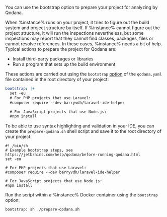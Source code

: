 [//]: # (title: Prepare your project)

<link-summary>You can use the bootstrap option to prepare your project for analyzing by Qodana.</link-summary>

When %instance% runs on your project, it tries to figure out the build system and project structure by itself. 
If %instance% cannot figure out the project structure, it will run the inspections nevertheless, but some inspections may 
report that they cannot find classes, packages, files or cannot resolve references. In these cases, %instance% needs a 
bit of help. Typical actions to prepare the project for Qodana are:

* Install third-party packages or libraries
* Run a program that sets up the build environment 

These actions are carried out using the `bootstrap` [option](qodana-yaml.md#Run+custom+commands) of the `qodana.yaml` file
contained in the root directory of your project:

```yaml
bootstrap: |+
  set -eu
  # For PHP projects that use Laravel:
  #composer require --dev barryvdh/laravel-ide-helper

  # For JavaScript projects that use Node.js:
  #npm install
```

To be able to use syntax highlighting and validation in your IDE, you can create the `prepare-qodana.sh` shell script 
and save it to the root directory of your project:

```shell
#! /bin/sh
# Example bootstrap steps, see https://jetbrains.com/help/qodana/before-running-qodana.html
set -eu

# For PHP projects that use Laravel:
#composer require --dev barryvdh/laravel-ide-helper

# For JavaScript projects that use Node.js:
#npm install
```

Run the script within a %instance% Docker container using the `bootstrap` option:

```shell
bootstrap: sh ./prepare-qodana.sh
```
